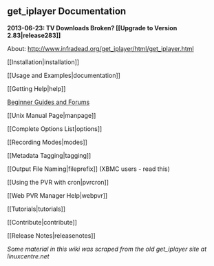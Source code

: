 ## get_iplayer Documentation

**2013-06-23: TV Downloads Broken? [[Upgrade to Version 2.83|release283]]**

About: <http://www.infradead.org/get_iplayer/html/get_iplayer.html>

[[Installation|installation]]

[[Usage and Examples|documentation]]

[[Getting Help|help]]

[Beginner Guides and Forums](http://getiplayer.co.uk)

[[Unix Manual Page|manpage]]

[[Complete Options List|options]]

[[Recording Modes|modes]]

[[Metadata Tagging|tagging]]

[[Output File Naming|fileprefix]] (XBMC users - read this)

[[Using the PVR with cron|pvrcron]]

[[Web PVR Manager Help|webpvr]]

[[Tutorials|tutorials]]

[[Contribute|contribute]]

[[Release Notes|releasenotes]]

*Some material in this wiki was scraped from the old get_iplayer site at linuxcentre.net*